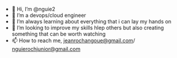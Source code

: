 - 👋 Hi, I’m @nguie2
- 👀 I’m a devops/cloud engineer
- 🌱 I’m always learning about everything that i can lay my hands on
- 💞️ I’m looking to improve my skills hlep others but also creating something that can be worth watching
- 📫 How to reach me, jeanrochangoue@gmail.com/ nguierochjunior@gmail.com

<!---
nguie2/nguie2 is a ✨ special ✨ repository because its `README.md` (this file) appears on your GitHub profile.
You can click the Preview link to take a look at your changes.
--->
